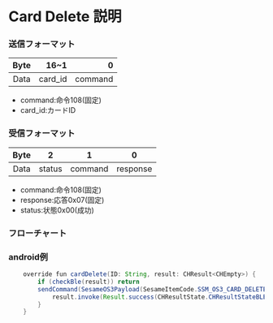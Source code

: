 # Card Delete 説明

### 送信フォーマット

|  Byte  |     16~1 |       0 |
|:------:|---------:|--------:|
| Data   | card_id	 | command |

- command:命令108(固定)
- card_id:カードID



### 受信フォーマット

| Byte  |    2 |   1   |     0      |
|:---:|:----:|:----:|:-----:|
| Data |  status  | command |response   |
- command:命令108(固定)
- response:応答0x07(固定)
- status:状態0x00(成功)  


### フローチャート
<!-- ![icon](card_delete.svg) -->





### android例
``` java
    override fun cardDelete(ID: String, result: CHResult<CHEmpty>) {
        if (checkBle(result)) return
        sendCommand(SesameOS3Payload(SesameItemCode.SSM_OS3_CARD_DELETE.value, ID.hexStringToByteArray())) { res ->
            result.invoke(Result.success(CHResultState.CHResultStateBLE(CHEmpty())))
        }
    }
```
